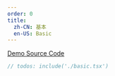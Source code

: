 ```yaml
---
order: 0
title:
  zh-CN: 基本
  en-US: Basic
---
```


[Demo Source Code](https://github.com/ant-design/ant-design-mobile-rn/blob/master/components/segmented-control/demo/basic.tsx)

````jsx
// todos: include('./basic.tsx')
````
